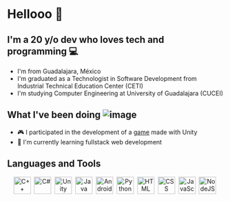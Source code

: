 # Hellooo 👋

<!--
**oscar-cbrlc/oscar-cbrlc** is a ✨ _special_ ✨ repository because its `README.md` (this file) appears on your GitHub profile.

Here are some ideas to get you started:

- 🔭 I’m currently working on ...
- 🌱 I’m currently learning ...
- 👯 I’m looking to collaborate on ...
- 🤔 I’m looking for help with ...
- 💬 Ask me about ...
- 📫 How to reach me: ...
- 😄 Pronouns: ...
- ⚡ Fun fact: ...
-->

## I'm a 20 y/o dev who loves tech and programming 💻 <br>
<!--```javascript
aboutMe = {
  from: "Guadalajara, Jalisco, México", 
  graduated: "Technologist in Software Development from Centro de Enseñanza Técnica Industrial", 
  studying: "Studying Computer Engineering at Universidad de Guadalajara"
}
```
-->
- I'm from Guadalajara, México 
- I'm graduated as a Technologist in Software Development from Industrial Technical Education Center (CETI)
- I'm studying Computer Engineering at University of Guadalajara (CUCEI)

## What I've been doing ![image](./img/Nico-caminando-smaller.gif)
- 🎮 I participated in the development of a [game](https://github.com/MichelOrtiz/FinalProject) made with Unity 
- 💪 I'm currently learning fullstack web development<br>

## Languages and Tools
<div align="center">
  <img src="https://github.com/devicons/devicon/blob/master/icons/cplusplus/cplusplus-original.svg" title="C++" alt="C++" width="40" height="40"/>&nbsp;
  <img src="https://github.com/devicons/devicon/blob/master/icons/csharp/csharp-original.svg" title="C#" alt="C#" width="40" height="40"/>&nbsp;
  <img src="https://github.com/devicons/devicon/blob/master/icons/unity/unity-original.svg" title="Unity" alt="Unity" width="40" height="40"/>&nbsp;
  <img src="https://github.com/devicons/devicon/blob/master/icons/java/java-original.svg" title="Java" alt="Java" width="40" height="40"/>&nbsp;
  <img src="https://github.com/devicons/devicon/blob/master/icons/androidstudio/androidstudio-original.svg" title="Android Studio" alt="Android Studio" width="40" height="40"/>&nbsp;
  <img src="https://github.com/devicons/devicon/blob/master/icons/python/python-original.svg" title="Python" alt="Python" width="40" height="40"/>&nbsp;
  <img src="https://github.com/devicons/devicon/blob/master/icons/html5/html5-original.svg" title="HTML5" alt="HTML" width="40" height="40"/>&nbsp;
  <img src="https://github.com/devicons/devicon/blob/master/icons/css3/css3-plain-wordmark.svg"  title="CSS3" alt="CSS" width="40" height="40"/>&nbsp;
  <img src="https://github.com/devicons/devicon/blob/master/icons/javascript/javascript-original.svg" title="JavaScript" alt="JavaScript" width="40" height="40"/>&nbsp;
  <img src="https://github.com/devicons/devicon/blob/master/icons/nodejs/nodejs-original-wordmark.svg" title="NodeJS" alt="NodeJS" width="40" height="40"/>&nbsp;
</div>
<!--
## Stats
[![GitHub stats](https://github-readme-stats.vercel.app/api?username=oscar-cbrlc&show_icons=true&theme=tokyonight)](https://github.com/anuraghazra/github-readme-stats)
-->

